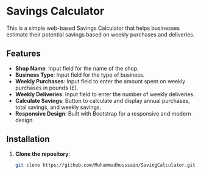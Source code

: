 # Savings Calculator

This is a simple web-based Savings Calculator that helps businesses estimate their potential savings based on weekly purchases and deliveries.

## Features

- **Shop Name**: Input field for the name of the shop.
- **Business Type**: Input field for the type of business.
- **Weekly Purchases**: Input field to enter the amount spent on weekly purchases in pounds (£).
- **Weekly Deliveries**: Input field to enter the number of weekly deliveries.
- **Calculate Savings**: Button to calculate and display annual purchases, total savings, and weekly savings.
- **Responsive Design**: Built with Bootstrap for a responsive and modern design.

## Installation

1. **Clone the repository**:
   ```bash
   git clone https://github.com/Muhammadhusssain/SavingCalculator.git
